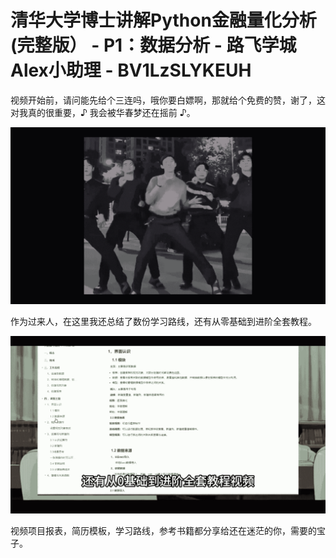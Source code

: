 # 清华大学博士讲解Python金融量化分析 (完整版） - P1：数据分析 - 路飞学城Alex小助理 - BV1LzSLYKEUH

视频开始前，请问能先给个三连吗，哦你要白嫖啊，那就给个免费的赞，谢了，这对我真的很重要，♪ 我会被华春梦还在摇前 ♪。



![](img/f371fc8602c8d73fdef2aa0bf284420b_1.png)

作为过来人，在这里我还总结了数份学习路线，还有从零基础到进阶全套教程。

![](img/f371fc8602c8d73fdef2aa0bf284420b_3.png)

视频项目报表，简历模板，学习路线，参考书籍都分享给还在迷茫的你，需要的宝子。